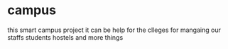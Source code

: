 # campus

this smart campus project 
it can be help for the clleges for mangaing our staffs students hostels and more things 